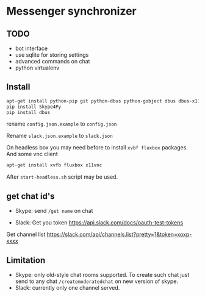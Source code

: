 Messenger synchronizer
===


TODO
---
* bot interface 
* use sqlite for storing settings
* advanced commands on chat
* python virtualenv


Install
---

```bash
apt-get install python-pip git python-dbus python-gobject dbus dbus-x11
pip install Skype4Py
pip install dbus
```

rename `config.json.example` to `config.json`

Rename `slack.json.example` to `slack.json`


On headless box you may need before to install `xvbf fluxbox` packages. And some vnc client

```bash
apt-get install xvfb fluxbox x11vnc
```
After `start-headless.sh` script may be used.

get chat id's
---

* Skype:
send `/get name` on chat

* Slack:
Get you token
https://api.slack.com/docs/oauth-test-tokens

Get channel list
https://slack.com/api/channels.list?pretty=1&token=xoxp-xxxx


Limitation
---
* Skype: only old-style chat rooms supported. To create such chat just send to any chat `/createmoderatedchat` on new version of skype.
* Slack: currently only one channel served.





